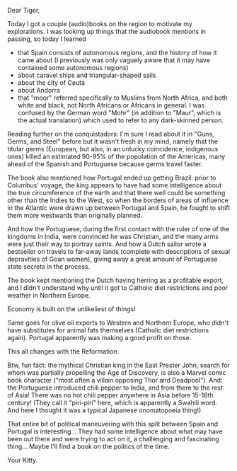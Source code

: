 Dear Tiger,

Today I got a couple (audio)books on the region to motivate my explorations. I was looking up things that the audiobook mentions in passing, so today I learned
- that Spain consists of autonomous regions, and the history of how it came about (I previously was only vaguely aware that it may have contained some autonomous regions)
- about caravel ships and triangular-shaped sails
- about the city of Ceuta
- about Andorra
- that "moor" referred specifically to Muslims from North Africa, and both white and black, not North Africans or Africans in general. I was confused by the German word "Mohr" (in addition to "Maur", which is the actual translation) which used to refer to any dark-skinned person.

Reading further on the conquistadors: I'm sure I read about it in "Guns, Germs, and Steel" before but it wasn't fresh in my mind, namely that the titular germs (European, but also, in an unlucky coincidence, indigenous ones) killed an estimated 90-95% of the population of the Americas, many ahead of the Spanish and Portuguese because germs travel faster.

The book also mentioned how Portugal ended up getting Brazil: prior to Columbus' voyage, the king appears to have had some intelligence about the true circumference of the earth and that there well could be something other than the Indies to the West, so when the borders of areas of influence in the Atlantic were drawn up between Portugal and Spain, he fought to shift them more westwards than originally planned.

And how the Portuguese, during the first contact with the ruler of one of the kingdoms in India, were convinced he was Christian, and the many arms were just their way to portray saints. And how a Dutch sailor wrote a bestseller on travels to far-away lands (complete with descriptions of sexual depravities of Goan women), giving away a great amount of Portuguese state secrets in the process.

The book kept mentioning the Dutch having herring as a profitable export, and I didn't understand why until it got to Catholic diet restrictions and poor weather in Northern Europe.

Economy is built on the unlikeliest of things!

Same goes for olive oil exports to Western and Northern Europe, who didn't have substitutes for animal fats themselves (Catholic diet restrictions again). Portugal apparently was making a good profit on those.

This all changes with the Reformation.

Btw, fun fact: the mythical Christian king in the East Prester John, search for whom was partially propelling the Age of Discovery, is also a Marvel comic book character ("most often a villain opposing Thor and Deadpool").
And: the Portuguese introduced chili pepper to India, and from there to the rest of Asia! There was no hot chili pepper anywhere in Asia before 15-16th century! (They call it "piri-piri" here, which is apparently a Swahili word. And here I thought it was a typical Japanese onomatopoeia thing!)

That entire bit of political maneuvering with this split between Spain and Portugal is interesting... They had some intelligence about what may have been out there and were trying to act on it, a challenging and fascinating thing... Maybe I'll find a book on the politics of the time.

Your Kitty.
